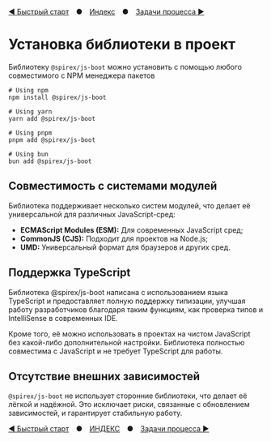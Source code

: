 [◀ Быстрый старт](./00-QUICK_START.md) ● [Индекс](./README.md) ● [Задачи процесса ▶](./02-TASKS.md)

# Установка библиотеки в проект
Библиотеку `@spirex/js-boot` можно установить с помощью любого совместимого с NPM менеджера пакетов

```shell
# Using npm
npm install @spirex/js-boot

# Using yarn
yarn add @spirex/js-boot

# Using pnpm
pnpm add @spirex/js-boot

# Using bun
bun add @spirex/js-boot
```

## Совместимость с системами модулей
Библиотека поддерживает несколько систем модулей, что делает её универсальной для различных JavaScript-сред:

- **ECMAScript Modules (ESM):** Для современных JavaScript сред;
- **CommonJS (CJS):** Подходит для проектов на Node.js;
- **UMD:** Универсальный формат для браузеров и других сред.

## Поддержка TypeScript
Библиотека @spirex/js-boot написана с использованием языка TypeScript и предоставляет полную поддержку типизации,
улучшая работу разработчиков благодаря таким функциям, как проверка типов и IntelliSense в современных IDE.

Кроме того, её можно использовать в проектах на чистом JavaScript без какой-либо дополнительной настройки.
Библиотека полностью совместима с JavaScript и не требует TypeScript для работы.


## Отсутствие внешних зависимостей
`@spirex/js-boot` не использует сторонние библиотеки, что делает её лёгкой и надёжной.
Это исключает риски, связанные с обновлением зависимостей, и гарантирует стабильную работу.

[◀ Быстрый старт](./00-QUICK_START.md) ● [ИНДЕКС](./README.md) ● [Задачи процесса ▶](./02-TASKS.md)

